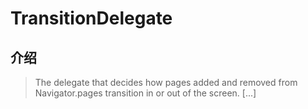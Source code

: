 # TransitionDelegate

## 介绍

> The delegate that decides how pages added and removed from Navigator.pages transition in or out of the screen. [...]
